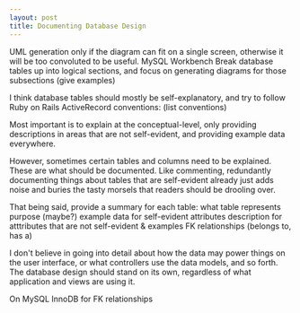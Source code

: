 ```yaml
---
layout: post
title: Documenting Database Design
---
```


UML generation only if the diagram can fit on a single screen, otherwise it will be too convoluted to be useful.
MySQL Workbench
Break database tables up into logical sections, and focus on generating diagrams for those subsections
(give examples)

I think database tables should mostly be self-explanatory, and try to follow Ruby on Rails ActiveRecord conventions:
(list conventions)

Most important is to explain at the conceptual-level, only providing descriptions in areas that are not self-evident, and providing example data everywhere.

However, sometimes certain tables and columns need to be explained. These are what should be documented. Like commenting, redundantly documenting things about tables that are self-evident already just adds noise and buries the tasty morsels that readers should be drooling over.

That being said, provide a summary for each table:
what table represents
purpose (maybe?)
example data for self-evident attributes
description for atttributes that are not self-evident & examples
FK relationships (belongs to, has a)

I don't believe in going into detail about how the data may power things on the user interface, or what controllers use the data models, and so forth. The database design should stand on its own, regardless of what application and views are using it.

On MySQL
InnoDB for FK relationships


